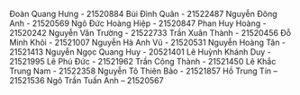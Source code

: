 Đoàn Quang Hưng	- 21520884
Bùi Đình Quân	- 21522487
Nguyễn Đông Anh - 21520569
Ngô Đức Hoàng Hiệp - 21520847
Phan Huy Hoàng - 21520242
Nguyễn Văn Trường - 21522733
Trần Xuân Thành - 21520456
Đỗ Minh Khôi - 21521007
Nguyễn Hà Anh Vũ - 21520531
Nguyễn Hoàng Tân - 21521413
Nguyễn Ngọc Quang Huy - 20521401
Lê Huỳnh Khánh Duy - 21521995
Lê Phú Đức - 21521962
Trần Công Thành - 21521450
Lê Khắc Trung Nam - 21522358
Nguyễn Tô Thiên Bảo  - 21521857
Hồ Trung Tín – 21521536
Ngô Trần Tuấn Anh – 21520567
